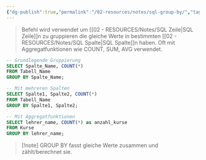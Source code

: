 ```yaml
---
{"dg-publish":true,"permalink":"/02-resources/notes/sql-group-by/","tags":["informatik/code/SQL"],"noteIcon":"","updated":"2025-09-15T15:16:16.502+02:00"}
---
```


> Befehl wird verwendet um [[02 - RESOURCES/Notes/SQL Zeile\|SQL Zeile]]n zu gruppieren die gleiche Werte in bestimmten [[02 - RESOURCES/Notes/SQL Spalte\|SQL Spalte]]n haben. Oft mit Aggregatfunktionen wie COUNT, SUM, AVG verwendet.

```sql
-- Grundlegende Gruppierung
SELECT Spalte_Name, COUNT(*)
FROM Tabell_Name
GROUP BY Spalte_Name;
```

```sql
-- Mit mehreren Spalten
SELECT Spalte1, Spalte2, COUNT(*)
FROM Tabell_Name
GROUP BY Spalte1, Spalte2;
```

```sql
-- Mit Aggregatfunktionen
SELECT lehrer_name, COUNT(*) as anzahl_kurse
FROM Kurse
GROUP BY lehrer_name;
```

> [!note] GROUP BY fasst gleiche Werte zusammen und zählt/berechnet sie.
